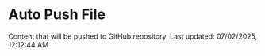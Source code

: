# Auto Push File

Content that will be pushed to GitHub repository.
Last updated: 07/02/2025, 12:12:44 AM